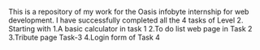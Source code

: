 This is a repository of my work for the Oasis infobyte internship for web development.
I have successfully completed all the 4 tasks of Level 2. Starting with 
1.A basic calculator in task 1 
2.To do list web page in Task 2
3.Tribute page Task-3
4.Login form of Task 4

